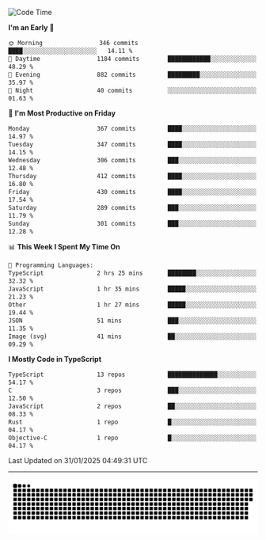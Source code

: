 <!--
<picture>
  <source
    srcset="https://github-readme-stats.vercel.app/api?username=kevinxft&show_icons=true&theme=dark"
    media="(prefers-color-scheme: dark)"
  />
  <source
    srcset="https://github-readme-stats.vercel.app/api?username=kevinxft&show_icons=true"
    media="(prefers-color-scheme: light), (prefers-color-scheme: no-preference)"
  />
  <img src="https://github-readme-stats.vercel.app/api?username=kevinxft&show_icons=true" />
</picture>
-->

<!--START_SECTION:waka-->
![Code Time](http://img.shields.io/badge/Code%20Time-3%2C058%20hrs%2025%20mins-blue)

**I'm an Early 🐤** 

```text
🌞 Morning                346 commits         ████░░░░░░░░░░░░░░░░░░░░░   14.11 % 
🌆 Daytime                1184 commits        ████████████░░░░░░░░░░░░░   48.29 % 
🌃 Evening                882 commits         █████████░░░░░░░░░░░░░░░░   35.97 % 
🌙 Night                  40 commits          ░░░░░░░░░░░░░░░░░░░░░░░░░   01.63 % 
```
📅 **I'm Most Productive on Friday** 

```text
Monday                   367 commits         ████░░░░░░░░░░░░░░░░░░░░░   14.97 % 
Tuesday                  347 commits         ████░░░░░░░░░░░░░░░░░░░░░   14.15 % 
Wednesday                306 commits         ███░░░░░░░░░░░░░░░░░░░░░░   12.48 % 
Thursday                 412 commits         ████░░░░░░░░░░░░░░░░░░░░░   16.80 % 
Friday                   430 commits         ████░░░░░░░░░░░░░░░░░░░░░   17.54 % 
Saturday                 289 commits         ███░░░░░░░░░░░░░░░░░░░░░░   11.79 % 
Sunday                   301 commits         ███░░░░░░░░░░░░░░░░░░░░░░   12.28 % 
```


📊 **This Week I Spent My Time On** 

```text
💬 Programming Languages: 
TypeScript               2 hrs 25 mins       ████████░░░░░░░░░░░░░░░░░   32.32 % 
JavaScript               1 hr 35 mins        █████░░░░░░░░░░░░░░░░░░░░   21.23 % 
Other                    1 hr 27 mins        █████░░░░░░░░░░░░░░░░░░░░   19.44 % 
JSON                     51 mins             ███░░░░░░░░░░░░░░░░░░░░░░   11.35 % 
Image (svg)              41 mins             ██░░░░░░░░░░░░░░░░░░░░░░░   09.29 % 
```

**I Mostly Code in TypeScript** 

```text
TypeScript               13 repos            ██████████████░░░░░░░░░░░   54.17 % 
C                        3 repos             ███░░░░░░░░░░░░░░░░░░░░░░   12.50 % 
JavaScript               2 repos             ██░░░░░░░░░░░░░░░░░░░░░░░   08.33 % 
Rust                     1 repo              █░░░░░░░░░░░░░░░░░░░░░░░░   04.17 % 
Objective-C              1 repo              █░░░░░░░░░░░░░░░░░░░░░░░░   04.17 % 
```




 Last Updated on 31/01/2025 04:49:31 UTC
<!--END_SECTION:waka-->

---

<picture>
  <source media="(prefers-color-scheme: dark)" srcset="https://raw.githubusercontent.com/kevinxft/kevinxft/output/github-contribution-grid-snake-dark.svg">
  <source media="(prefers-color-scheme: light)" srcset="https://raw.githubusercontent.com/kevinxft/kevinxft/output/github-contribution-grid-snake.svg">
  <img alt="github contribution grid snake animation" src="https://raw.githubusercontent.com/kevinxft/kevinxft/output/github-contribution-grid-snake.svg">
</picture>